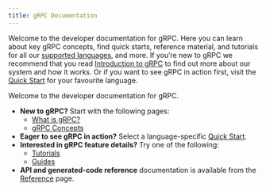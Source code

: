 ```yaml
---
title: gRPC Documentation
---
```


Welcome to the developer documentation for gRPC. Here you can learn about key
gRPC concepts, find quick starts, reference material, and tutorials for all our
[supported languages](languages), and more. If you’re new to gRPC we recommend that you read
[Introduction to gRPC](what-is-grpc/introduction) to find out more about our system and how it works. Or
if you want to see gRPC in action first, visit the [Quick Start](quickstart) for
your favourite language.

Welcome to the developer documentation for gRPC.


- **New to gRPC?** Start with the following pages:
  - [What is gRPC?](guides)
  - [gRPC Concepts](guides/concepts)
- **Eager to see gRPC in action?** Select a language-specific [Quick
  Start](quickstart).
- **Interested in gRPC feature details?** Try one of the following:
  - [Tutorials](tutorials)
  - [Guides](guides)
- **API and generated-code reference** documentation is available from the
  [Reference](reference) page.

<!--

- **Introduction to gRPC**:
  - [What is gRPC?](guides)
  - [gRPC Concepts](guides/concepts)
- Quickly see gRPC in action by selecting a language-specific [Quick Start](quickstart).
- gRPC feature details are covered in the following sections:
  - [Tutorials](tutorials)
  - [Guides](guides)
- [Reference](reference)

-->
